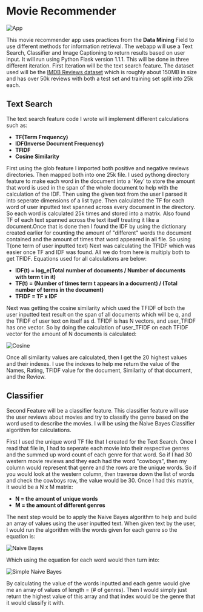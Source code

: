 # **Movie Recommender**
![App](http://cmeza432.pythonanywhere.com/)

This movie recommender app uses practices from the **Data Mining** Field to use different methods for information retrieval.
The webapp will use a Text Search, Classifier and Image Captioning to return results based on user input. It will run using
Python Flask version 1.1.1. This will be done in three different iteration. First Iteration will be the text search feature.
The dataset used will be the [IMDB Reviews dataset](https://www.kaggle.com/iarunava/imdb-movie-reviews-dataset) which is 
roughly about 150MB in size and has over 50k reviews with both a test set and training set split into 25k each.

## Text Search

The text search feature code I wrote will implement different calculations such as:

* **TF(Term Frequency)**
* **IDF(Inverse Document Frequency)**
* **TFIDF**
* **Cosine Similarity**

First using the glob feature I imported both positive and negative reviews directories. Then mapped
both into one 25k file. I used pythong directory feature to make each word in the document into a 'Key' to store the amount
that word is used in the span of the whole document to help with the calculation of the IDF. Then using the given text from
the user I parsed it into seperate dimensions of a list type. Then calculated the TF for each word of user inputted text
spanned across every document in the directory. So each word is calculated 25k times and stored into a matrix. Also found 
TF of each text spanned across the text itself treating it like a document.Once that is done then I found the IDF by using the dictionary created earlier for counting the amount of "different" words
the document contained and the amount of times that word appeared in all file. So using T(one term of user inputted text)
Next was calculating the TFIDF which was easier once TF and IDF was found. All we do from here is multiply both to get TFIDF.
Equations used for all calculations are below:

* **IDF(t) = log_e(Total number of documents / Number of documents with term t in it)**
* **TF(t) = (Number of times term t appears in a document) / (Total number of terms in the document)**
* **TFIDF = TF x IDF**

Next was getting the cosine similarity which used the TFIDF of both the user inputted text result on the span of all
documents which will be q, and the TFIDF of user text on itself as d. TFIDF is has N vectors, and user_TFIDF has one vector.
So by doing the calculation of user_TFIDF on each TFIDF vector for the amount of N documents is calculated:

![Cosine](https://wikimedia.org/api/rest_v1/media/math/render/svg/1d94e5903f7936d3c131e040ef2c51b473dd071d)

Once all similarity values are calculated, then I get the 20 highest values and their indexes. I use the indexes to help me return the value of the Names, Rating, TFIDF value for the document, Similarity of that document, and the Review.


## Classifier

Second Feature will be a classifier feature. This classifier feature will use the user reviews about
movies and try to classify the genre based on the word used to describe the movies. I will be using the Naive 
Bayes Classifier algorithm for calculations.

First I used the unique word TF file that I created for the Text Search. Once I read that file in, I had to seperate each movie into their respective genres and the summed up word count of each genre for that word. So if I had 30 western movie reviews and they each had the word "cowboys", then my column would represent that genre and the rows are the unique words. So if you would look at the western column, then traverse down the list of words and check the cowboys row, the value would be 30. Once I had this matrix, it would be a N x M matrix:

* **N = the amount of unique words**
* **M = the amount of different genres**

The next step would be to apply the Naive Bayes algorithm to help and build an array of values using the user inputted text. When given text by the user, I would run the algorithm with the words given for each genre so the equation is:

![Naive Bayes](https://www.geeksforgeeks.org/wp-content/ql-cache/quicklatex.com-e85875a7ff9e9b557eab6281cc7ff078_l3.svg)

Which using the equation for each word would then turn into:

![Simple Naive Bayes](https://www.geeksforgeeks.org/wp-content/ql-cache/quicklatex.com-8171c1fe2cbd3ed62bc3f40d682c0512_l3.svg)

By calculating the value of the words inputted and each genre would give me an array of values of length = (# of genres). Then I would simply just return the highest value of this array and that index would be the genre that it would classify it with.
